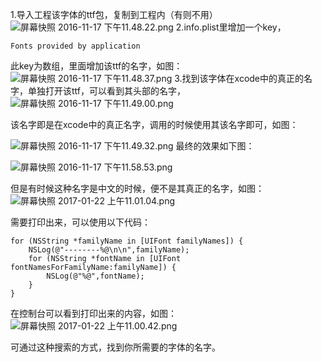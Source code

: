 1.导入工程该字体的ttf包，复制到工程内（有则不用）
![屏幕快照 2016-11-17 下午11.48.22.png](http://upload-images.jianshu.io/upload_images/1613923-06b8034633315000.png?imageMogr2/auto-orient/strip%7CimageView2/2/w/1240)
2.info.plist里增加一个key，
    
    Fonts provided by application 
此key为数组，里面增加该ttf的名字，如图：
![屏幕快照 2016-11-17 下午11.48.37.png](http://upload-images.jianshu.io/upload_images/1613923-3584ac4e1731ac92.png?imageMogr2/auto-orient/strip%7CimageView2/2/w/1240)
3.找到该字体在xcode中的真正的名字，单独打开该ttf，可以看到其头部的名字，
![屏幕快照 2016-11-17 下午11.49.00.png](http://upload-images.jianshu.io/upload_images/1613923-cb68a96c3e7c5e15.png?imageMogr2/auto-orient/strip%7CimageView2/2/w/1240)

该名字即是在xcode中的真正名字，调用的时候使用其该名字即可，如图：


![屏幕快照 2016-11-17 下午11.49.32.png](http://upload-images.jianshu.io/upload_images/1613923-a0a1050bc4e9ce2a.png?imageMogr2/auto-orient/strip%7CimageView2/2/w/1240)
最终的效果如下图：


![屏幕快照 2016-11-17 下午11.58.53.png](http://upload-images.jianshu.io/upload_images/1613923-06aed12662764403.png?imageMogr2/auto-orient/strip%7CimageView2/2/w/1240)

但是有时候这种名字是中文的时候，便不是其真正的名字，如图：
![屏幕快照 2017-01-22 上午11.01.04.png](http://upload-images.jianshu.io/upload_images/1613923-6686f8e5732bfdd8.png?imageMogr2/auto-orient/strip%7CimageView2/2/w/1240)


需要打印出来，可以使用以下代码：
   
    for (NSString *familyName in [UIFont familyNames]) {
        NSLog(@"--------%@\n\n",familyName);
        for (NSString *fontName in [UIFont fontNamesForFamilyName:familyName]) {
            NSLog(@"%@",fontName);
        }
    }

在控制台可以看到打印出来的内容，如图：
![屏幕快照 2017-01-22 上午11.00.42.png](http://upload-images.jianshu.io/upload_images/1613923-94c84a5cc8a2d8a7.png?imageMogr2/auto-orient/strip%7CimageView2/2/w/1240)

可通过这种搜索的方式，找到你所需要的字体的名字。
